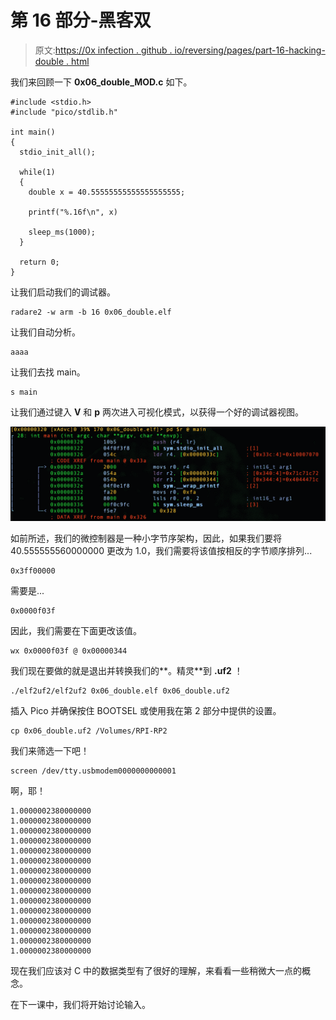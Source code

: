 # 第 16 部分-黑客双

> 原文:[https://0x infection . github . io/reversing/pages/part-16-hacking-double . html](https://0xinfection.github.io/reversing/pages/part-16-hacking-double.html)

我们来回顾一下 **0x06_double_MOD.c** 如下。

```
#include <stdio.h>
#include "pico/stdlib.h"

int main() 
{
  stdio_init_all();

  while(1) 
  {
    double x = 40.55555555555555555555;

    printf("%.16f\n", x) 

    sleep_ms(1000);
  }

  return 0;
}

```

让我们启动我们的调试器。

```
radare2 -w arm -b 16 0x06_double.elf

```

让我们自动分析。

```
aaaa

```

让我们去找 main。

```
s main

```

让我们通过键入 **V** 和 **p** 两次进入可视化模式，以获得一个好的调试器视图。

![](img/fe038e035dc7115bf5be2b1f6ca8ec72.png)

如前所述，我们的微控制器是一种小字节序架构，因此，如果我们要将 40.555555560000000 更改为 1.0，我们需要将该值按相反的字节顺序排列...

```
0x3ff00000

```

需要是...

```
0x0000f03f

```

因此，我们需要在下面更改该值。

```
wx 0x0000f03f @ 0x00000344

```

我们现在要做的就是退出并转换我们的**。精灵**到 **.uf2** ！

```
./elf2uf2/elf2uf2 0x06_double.elf 0x06_double.uf2

```

插入 Pico 并确保按住 BOOTSEL 或使用我在第 2 部分中提供的设置。

```
cp 0x06_double.uf2 /Volumes/RPI-RP2

```

我们来筛选一下吧！

```
screen /dev/tty.usbmodem0000000000001

```

啊，耶！

```
1.0000002380000000
1.0000002380000000
1.0000002380000000
1.0000002380000000
1.0000002380000000
1.0000002380000000
1.0000002380000000
1.0000002380000000
1.0000002380000000
1.0000002380000000
1.0000002380000000
1.0000002380000000
1.0000002380000000
1.0000002380000000
1.0000002380000000

```

现在我们应该对 C 中的数据类型有了很好的理解，来看看一些稍微大一点的概念。

在下一课中，我们将开始讨论输入。